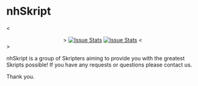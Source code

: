 nhSkript
========

<<center>>
[![Issue Stats](http://issuestats.com/github/nhSkript/nhSkript/badge/pr?style=flat)](http://issuestats.com/github/nhSkript/nhSkript)
[![Issue Stats](http://issuestats.com/github/nhSkript/nhSkript/badge/issue?style=flat)](http://issuestats.com/github/nhSkript/nhSkript)
<</center>>

nhSkript is a group of Skripters aiming to provide you with the greatest Skripts possible! If you have any requests or questions please contact us.

Thank you.
